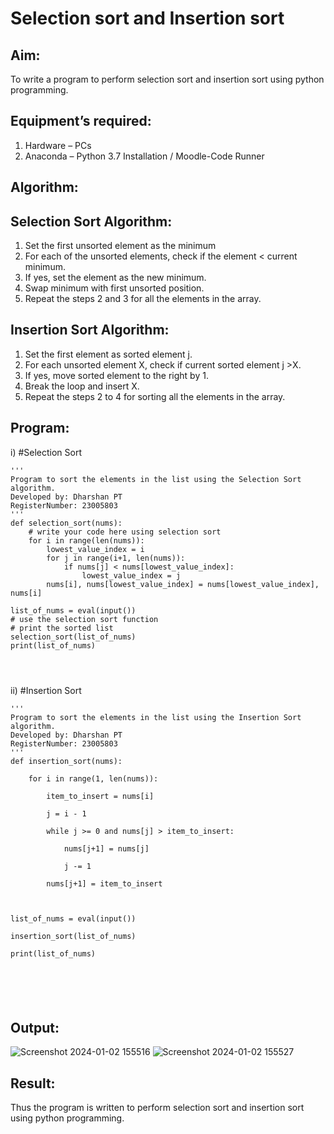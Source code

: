 # Selection sort and Insertion sort
## Aim:
To write a program to perform selection sort and insertion sort using python programming.
## Equipment’s required:
1.	Hardware – PCs
2.	Anaconda – Python 3.7 Installation / Moodle-Code Runner
## Algorithm:
## Selection Sort Algorithm:
1.	Set the first unsorted element as the minimum
2.	For each of the unsorted elements, check if the element < current minimum.
3.	If yes, set the element as the new minimum.
4.	Swap minimum with first unsorted position.
5.	Repeat the steps 2 and 3 for all the elements in the array.
## Insertion Sort Algorithm:
1.	Set the first element as sorted element j.
2.	For each unsorted element X, check if current sorted element j >X.
3.	If yes, move sorted element to the right by 1.
4.	Break the loop and insert X.
5.	Repeat the steps 2 to 4 for sorting all the elements in the array.
## Program:
i)	#Selection Sort
```
''' 
Program to sort the elements in the list using the Selection Sort algorithm.
Developed by: Dharshan PT
RegisterNumber: 23005803
'''
def selection_sort(nums):
    # write your code here using selection sort
    for i in range(len(nums)):
        lowest_value_index = i
        for j in range(i+1, len(nums)):
            if nums[j] < nums[lowest_value_index]:
                lowest_value_index = j
        nums[i], nums[lowest_value_index] = nums[lowest_value_index], nums[i]
        
list_of_nums = eval(input())
# use the selection sort function
# print the sorted list
selection_sort(list_of_nums)
print(list_of_nums)




```
ii)	#Insertion Sort
```
''' 
Program to sort the elements in the list using the Insertion Sort algorithm.
Developed by: Dharshan PT
RegisterNumber: 23005803
'''
def insertion_sort(nums):
    
    for i in range(1, len(nums)):
        
        item_to_insert = nums[i]
        
        j = i - 1
        
        while j >= 0 and nums[j] > item_to_insert:
            
            nums[j+1] = nums[j]
            
            j -= 1
            
        nums[j+1] = item_to_insert
        
        
    
list_of_nums = eval(input())

insertion_sort(list_of_nums)

print(list_of_nums)






```

## Output:
![Screenshot 2024-01-02 155516](https://github.com/dharshanpt/Sorting-Algorithm/assets/138849376/9935400f-6515-4ea4-86ed-82d058de6b21)
![Screenshot 2024-01-02 155527](https://github.com/dharshanpt/Sorting-Algorithm/assets/138849376/a187236c-eca7-419d-b63d-2b31a1a74299)


## Result:
Thus the program is written to perform selection sort and insertion sort using python programming.
